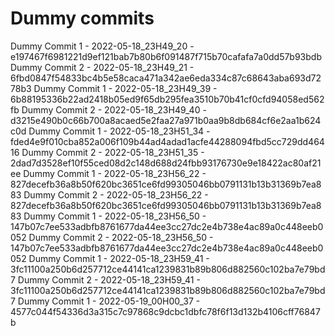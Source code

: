 # Dummy commits

Dummy Commit 1 - 2022-05-18_23H49_20 - e197467f6981221d9ef121bab7b80b6f091487f715b70cafafa7a0dd57b93bdb
Dummy Commit 2 - 2022-05-18_23H49_21 - 6fbd0847f54833bc4b5e58caca471a342ae6eda334c87c68643aba693d7278b3
Dummy Commit 1 - 2022-05-18_23H49_39 - 6b88195336b22ad2418b05ed9f65db295fea3510b70b41cf0cfd94058ed562fb
Dummy Commit 2 - 2022-05-18_23H49_40 - d3215e490b0c66b700a8acaed5e2faa27a971b0aa9b8db684cf6e2aa1b624c0d
Dummy Commit 1 - 2022-05-18_23H51_34 - fded4e9f010cba852a006f109b44ad4adad1acfe44288094fbd5cc729dd46416
Dummy Commit 2 - 2022-05-18_23H51_35 - 2dad7d3528ef10f55ced08d2c148d688d24fbb93176730e9e18422ac80af21ee
Dummy Commit 1 - 2022-05-18_23H56_22 - 827decefb36a8b50f620bc3651ce6fd99305046bb0791131b13b31369b7ea883
Dummy Commit 2 - 2022-05-18_23H56_22 - 827decefb36a8b50f620bc3651ce6fd99305046bb0791131b13b31369b7ea883
Dummy Commit 1 - 2022-05-18_23H56_50 - 147b07c7ee533adbfb8761677da44ee3cc27dc2e4b738e4ac89a0c448eeb0052
Dummy Commit 2 - 2022-05-18_23H56_50 - 147b07c7ee533adbfb8761677da44ee3cc27dc2e4b738e4ac89a0c448eeb0052
Dummy Commit 1 - 2022-05-18_23H59_41 - 3fc11100a250b6d257712ce44141ca1239831b89b806d882560c102ba7e79bd7
Dummy Commit 2 - 2022-05-18_23H59_41 - 3fc11100a250b6d257712ce44141ca1239831b89b806d882560c102ba7e79bd7
Dummy Commit 1 - 2022-05-19_00H00_37 - 4577c044f54336d3a315c7c97868c9dcbc1dbfc78f6f13d132b4106cff76847b
